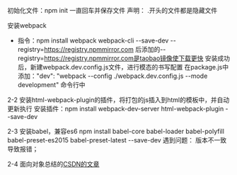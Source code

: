 初始化文件：npm init 一直回车并保存文件
声明：
.开头的文件都是隐藏文件


安装webpack
* 指令：npm install webpack webpack-cli --save-dev --registry=https://registry.npmmirror.com 
后添加的--registry=https://registry.npmmirror.com是taobao镜像使下载更快 
安装成功后，新建webpack.dev.config.js文件，进行模态的书写配置 在package.js中添加："dev": "webpack --config ./webpack.dev.config.js --mode development" 命令行中

2-2 安装html-webpack-plugin的插件，将打包的js插入到html的模板中，并自动更新执行
安装插件：npm install webpack-dev-server html-webpack-plugin --save-dev

2-3 安装babel，兼容es6
npm install babel-core babel-loader babel-polyfill babel-preset-es2015 babel-preset-latest --save-dev
遇到问题：
版本不一致导致报错；

2-4 面向对象总结的[CSDN的文章](https://blog.csdn.net/weixin_42369598/article/details/123367599?spm=1001.2014.3001.5502)